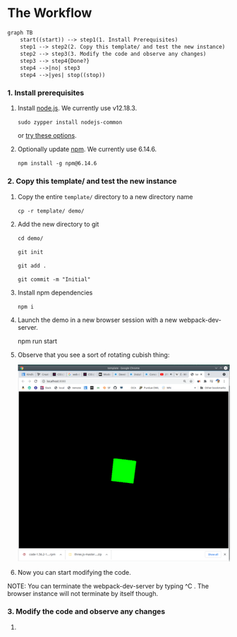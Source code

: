 # The Workflow

```mermaid
graph TB
	start((start)) --> step1(1. Install Prerequisites)
	step1 --> step2(2. Copy this template/ and test the new instance)
	step2 --> step3(3. Modify the code and observe any changes)
	step3 --> step4{Done?}
	step4 -->|no| step3
	step4 -->|yes| stop((stop))
```



### 1. Install prerequisites

1. Install [node.js](https://nodejs.org).  We currently use v12.18.3.

   `sudo zypper install nodejs-common`

   or [try these options](https://stackoverflow.com/questions/7718313/how-to-change-to-an-older-version-of-node-js).

2. Optionally update [npm](https://www.npmjs.com/).  We currently use 6.14.6.

   `npm install -g npm@6.14.6`



### 2. Copy this template/ and test the new instance

1. Copy the entire `template/` directory to a new directory name

   `cp -r template/ demo/`

2. Add the new directory to git

   `cd demo/`

   `git init` 

   `git add .`

   `git commit -m "Initial"`

3. Install npm dependencies

   `npm i`

4. Launch the demo in a new browser session with a new webpack-dev-server.

   npm run start

5. Observe that you see a sort of rotating cubish thing:

   ![1623209459977](.md/README/1623209459977.png)

6. Now you can start modifying the code.

NOTE: You can terminate the webpack-dev-server by typing ^C .  The browser instance will not terminate by itself though.

### 3. Modify the code and observe any changes

1. 

